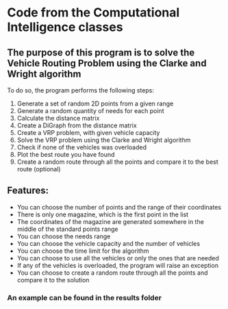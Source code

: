 # Code from the Computational Intelligence classes
## The purpose of this program is to solve the Vehicle Routing Problem using the Clarke and Wright algorithm

To do so, the program performs the following steps:
1. Generate a set of random 2D points from a given range 
2. Generate a random quantity of needs for each point
3. Calculate the distance matrix
4. Create a DiGraph from the distance matrix
5. Create a VRP problem, with given vehicle capacity
6. Solve the VRP problem using the Clarke and Wright algorithm
7. Check if none of the vehicles was overloaded
8. Plot the best route you have found
9. Create a random route through all the points and compare it to the best route (optional) 

## Features:
- You can choose the number of points and the range of their coordinates
- There is only one magazine, which is the first point in the list
- The coordinates of the magazine are generated somewhere in the middle of the standard points range
- You can choose the needs range
- You can choose the vehicle capacity and the number of vehicles
- You can choose the time limit for the algorithm
- You can choose to use all the vehicles or only the ones that are needed
- If any of the vehicles is overloaded, the program will raise an exception
- You can choose to create a random route through all the points and compare it to the solution

### An example can be found in the results folder